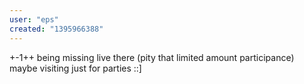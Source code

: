 ```yaml
---
user: "eps"
created: "1395966388"
---
```


+-1++
being missing live there (pity that limited amount participance) 
maybe visiting just for parties ::]

